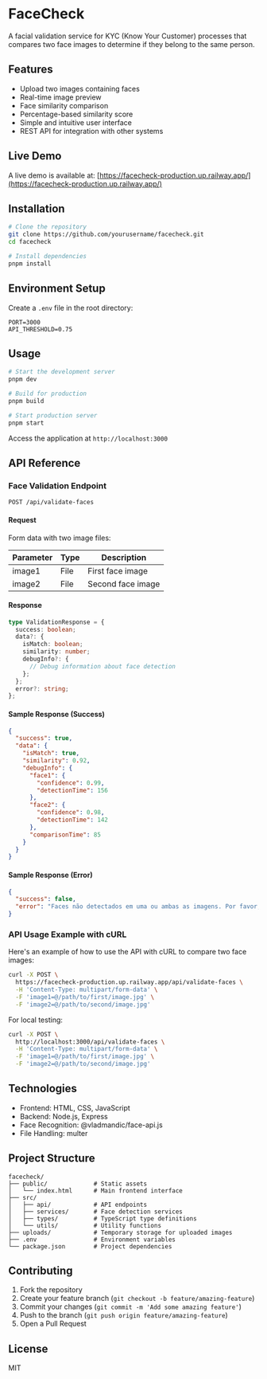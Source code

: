 # FaceCheck

A facial validation service for KYC (Know Your Customer) processes that compares two face images to determine if they belong to the same person.

## Features

- Upload two images containing faces
- Real-time image preview
- Face similarity comparison
- Percentage-based similarity score
- Simple and intuitive user interface
- REST API for integration with other systems

## Live Demo

A live demo is available at: [https://facecheck-production.up.railway.app/](https://facecheck-production.up.railway.app/)

## Installation

```bash
# Clone the repository
git clone https://github.com/yourusername/facecheck.git
cd facecheck

# Install dependencies
pnpm install
```

## Environment Setup

Create a `.env` file in the root directory:

```
PORT=3000
API_THRESHOLD=0.75
```

## Usage

```bash
# Start the development server
pnpm dev

# Build for production
pnpm build

# Start production server
pnpm start
```

Access the application at `http://localhost:3000`

## API Reference

### Face Validation Endpoint

```
POST /api/validate-faces
```

#### Request

Form data with two image files:

| Parameter | Type | Description |
|-----------|------|-------------|
| image1 | File | First face image |
| image2 | File | Second face image |

#### Response

```typescript
type ValidationResponse = {
  success: boolean;
  data?: {
    isMatch: boolean;
    similarity: number;
    debugInfo?: {
      // Debug information about face detection
    };
  };
  error?: string;
};
```

#### Sample Response (Success)

```json
{
  "success": true,
  "data": {
    "isMatch": true,
    "similarity": 0.92,
    "debugInfo": {
      "face1": {
        "confidence": 0.99,
        "detectionTime": 156
      },
      "face2": {
        "confidence": 0.98,
        "detectionTime": 142
      },
      "comparisonTime": 85
    }
  }
}
```

#### Sample Response (Error)

```json
{
  "success": false,
  "error": "Faces não detectados em uma ou ambas as imagens. Por favor, utilize imagens com rostos claramente visíveis."
}
```

### API Usage Example with cURL

Here's an example of how to use the API with cURL to compare two face images:

```bash
curl -X POST \
  https://facecheck-production.up.railway.app/api/validate-faces \
  -H 'Content-Type: multipart/form-data' \
  -F 'image1=@/path/to/first/image.jpg' \
  -F 'image2=@/path/to/second/image.jpg'
```

For local testing:

```bash
curl -X POST \
  http://localhost:3000/api/validate-faces \
  -H 'Content-Type: multipart/form-data' \
  -F 'image1=@/path/to/first/image.jpg' \
  -F 'image2=@/path/to/second/image.jpg'
```

## Technologies

- Frontend: HTML, CSS, JavaScript
- Backend: Node.js, Express
- Face Recognition: @vladmandic/face-api.js
- File Handling: multer

## Project Structure

```
facecheck/
├── public/             # Static assets
│   └── index.html      # Main frontend interface
├── src/
│   ├── api/            # API endpoints
│   ├── services/       # Face detection services
│   ├── types/          # TypeScript type definitions
│   └── utils/          # Utility functions
├── uploads/            # Temporary storage for uploaded images
├── .env                # Environment variables
└── package.json        # Project dependencies
```

## Contributing

1. Fork the repository
2. Create your feature branch (`git checkout -b feature/amazing-feature`)
3. Commit your changes (`git commit -m 'Add some amazing feature'`)
4. Push to the branch (`git push origin feature/amazing-feature`)
5. Open a Pull Request

## License

MIT